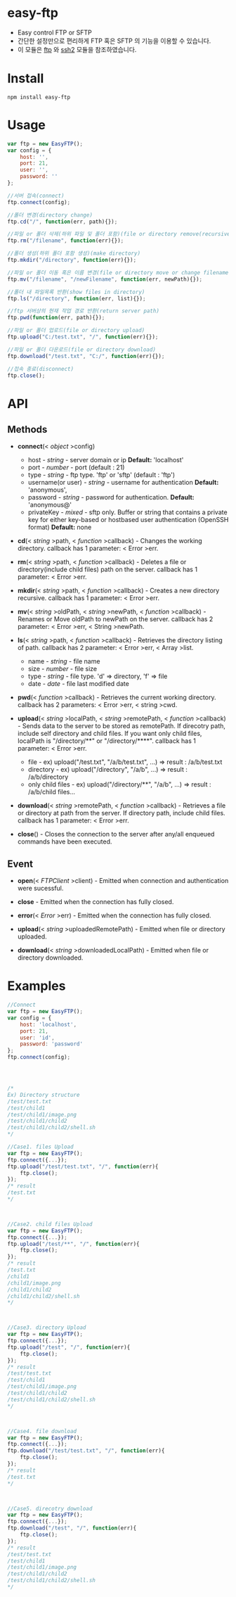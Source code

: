 easy-ftp
===========
- Easy control FTP or SFTP
- 간단한 설정만으로 편리하게 FTP 혹은 SFTP 의 기능을 이용할 수 있습니다.
- 이 모듈은 [ftp](https://www.npmjs.com/package/ftp) 와 [ssh2](https://www.npmjs.com/package/ssh2) 모듈을 참조하였습니다.



Install
=======

    npm install easy-ftp




Usage
===========
```javascript
var ftp = new EasyFTP();
var config = {
    host: '',
    port: 21,
    user: '',
    password: ''
};

//서버 접속(connect)
ftp.connect(config);		

//폴더 변경(directory change)
ftp.cd("/", function(err, path){});	

//파일 or 폴더 삭제(하위 파일 및 폴더 포함)(file or directory remove(recursive))
ftp.rm("/filename", function(err){});	

//폴더 생성(하위 폴더 포함 생성)(make directory)
ftp.mkdir("/directory", function(err){});	

//파일 or 폴더 이동 혹은 이름 변경(file or directory move or change filename)
ftp.mv("/filename", "/newFilename", function(err, newPath){});	

//폴더 내 파일목록 반환(show files in directory)
ftp.ls("/directory", function(err, list){});	

//ftp 서버상의 현재 작업 경로 반환(return server path)
ftp.pwd(function(err, path){});	

//파일 or 폴더 업로드(file or directory upload)
ftp.upload("C:/test.txt", "/", function(err){});	

//파일 or 폴더 다운로드(file or directory download)
ftp.download("/test.txt", "C:/", function(err){});	

//접속 종료(disconnect)
ftp.close();	
```



API
===========
Methods
-------
* **connect**(< _object_ >config) 

    * host - _string_	- server domain or ip **Default:** 'localhost'
    * port - _number_	- port (default : 21)
    * type - _string_	- ftp type. 'ftp' or 'sftp' (default : 'ftp')
    * username(or user)		- _string_ - username for authentication **Default:** 'anonymous',
    * password - _string_	- password for authentication. **Default:** 'anonymous@'
    * privateKey - _mixed_	- sftp only. Buffer or string that contains a private key for either key-based or hostbased user authentication (OpenSSH format) **Default:** none
    
* **cd**(< _string_ >path, < _function_ >callback) - Changes the working directory. callback has 1 parameter: < Error >err.

* **rm**(< _string_ >path, < _function_ >callback) - Deletes a file or directory(include child files) path on the server. callback has 1 parameter: < Error >err.
    
* **mkdir**(< _string_ >path, < _function_ >callback) - Creates a new directory recursive. callback has 1 parameter: < Error >err.

* **mv**(< _string_ >oldPath, < _string_ >newPath, < _function_ >callback) - Renames or Move oldPath to newPath on the server. callback has 2 parameter: < Error >err, < String >newPath.

* **ls**(< _string_ >path, < _function_ >callback) - Retrieves the directory listing of path. callback has 2 parameter: < Error >err, < Array >list.
    
    * name - _string_ - file name
    * size - _number_ - file size
    * type - _string_ - file type. 'd' => directory,  'f' => file
    * date - _date_ - file last modified date

* **pwd**(< _function_ >callback) - Retrieves the current working directory. callback has 2 parameters: < Error >err, < string >cwd.

* **upload**(< _string_ >localPath, < _string_ >remotePath, < _function_ >callback) - Sends data to the server to be stored as remotePath. If direcotry path, include self directory and child files. If you want only child files, localPath is "/directory/**" or "/directory/****". callback has 1 parameter: < Error >err. 
    
    * file		- ex) upload("/test.txt", "/a/b/test.txt", ...)	=>  result : /a/b/test.txt
    * directory		- ex) upload("/directory", "/a/b", ...)		=>  result : /a/b/directory
    * only child files	- ex) upload("/directory/**", "/a/b", ...)	=>  result : /a/b/child files...

* **download**(< _string_ >remotePath, < _function_ >callback) - Retrieves a file or directory at path from the server. If directory path, include child files. callback has 1 parameter: < Error >err. 

* **close**() - Closes the connection to the server after any/all enqueued commands have been executed.




Event
-------
* **open**(< _FTPClient_ >client) - Emitted when connection and authentication were sucessful.

* **close** - Emitted when the connection has fully closed.

* **error**(< _Error_ >err) - Emitted when the connection has fully closed.

* **upload**(< _string_ >uploadedRemotePath) - Emitted when file or directory uploaded.

* **download**(< _string_ >downloadedLocalPath) - Emitted when file or directory downloaded.



Examples
===========
```javascript
//Connect
var ftp = new EasyFTP();
var config = {
    host: 'localhost',
    port: 21,
    user: 'id',
    password: 'password'
};
ftp.connect(config);




/* 
Ex) Directory structure
/test/test.txt
/test/child1
/test/child1/image.png
/test/child1/child2
/test/child1/child2/shell.sh
*/

//Case1. files Upload
var ftp = new EasyFTP();
ftp.connect({...});
ftp.upload("/test/test.txt", "/", function(err){
	ftp.close();
});
/* result
/test.txt
*/



//Case2. child files Upload
var ftp = new EasyFTP();
ftp.connect({...});
ftp.upload("/test/**", "/", function(err){
	ftp.close();
});
/* result
/test.txt
/child1
/child1/image.png
/child1/child2
/child1/child2/shell.sh
*/



//Case3. directory Upload
var ftp = new EasyFTP();
ftp.connect({...});
ftp.upload("/test", "/", function(err){
	ftp.close();	
});
/* result
/test/test.txt
/test/child1
/test/child1/image.png
/test/child1/child2
/test/child1/child2/shell.sh
*/



//Case4. file download
var ftp = new EasyFTP();
ftp.connect({...});
ftp.download("/test/test.txt", "/", function(err){
	ftp.close();	
});
/* result
/test.txt
*/



//Case5. direcotry download
var ftp = new EasyFTP();
ftp.connect({...});
ftp.download("/test", "/", function(err){
	ftp.close();	
});
/* result
/test/test.txt
/test/child1
/test/child1/image.png
/test/child1/child2
/test/child1/child2/shell.sh
*/
```
